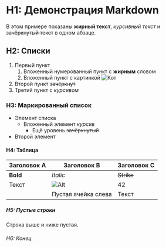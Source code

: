 # H1: Демонстрация Markdown

В этом примере показаны **жирный текст**, *курсивный текст* и ~~зачёркнутый текст~~ в одном абзаце.

## H2: Списки

1. Первый пункт
    1. Вложенный нумерованный пункт с **жирным** словом
    2. Вложенный пункт с картинкой ![Кот](https://placekitten.com/150/150![img.png](img.png))
2. Второй пункт ~~зачёркнут~~
3. Третий пункт с *курсивом*

### H3: Маркированный список

- Элемент списка
    - Вложенный элемент *курсив*
        - Ещё уровень ~~зачёркнутый~~
- Второй элемент

#### H4: Таблица

| Заголовок A | Заголовок B                             | Заголовок C |
|-------------|-----------------------------------------|-------------|
| **Bold**    | *Italic*                                | ~~Strike~~  |
| Текст       | ![Alt](https://via.placeholder.com/100) | 42          |
|             | Пустая ячейка слева                     | Текст       |

##### H5: Пустые строки

Строка выше и ниже пустая.

###### H6: Конец
